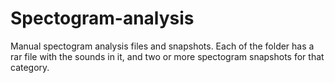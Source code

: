 
# Spectogram-analysis
Manual spectogram analysis files and snapshots.
Each of the folder has a rar file with the sounds in it, and two or more spectogram snapshots for that category.
